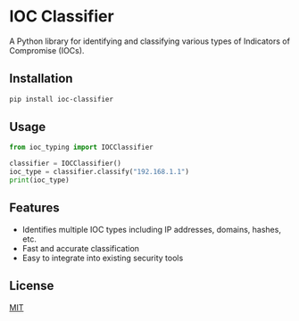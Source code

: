 # IOC Classifier

A Python library for identifying and classifying various types of Indicators of Compromise (IOCs).

## Installation

```bash
pip install ioc-classifier
```

## Usage

```python
from ioc_typing import IOCClassifier

classifier = IOCClassifier()
ioc_type = classifier.classify("192.168.1.1")
print(ioc_type)
```

## Features

- Identifies multiple IOC types including IP addresses, domains, hashes, etc.
- Fast and accurate classification
- Easy to integrate into existing security tools

## License

[MIT](LICENSE)
